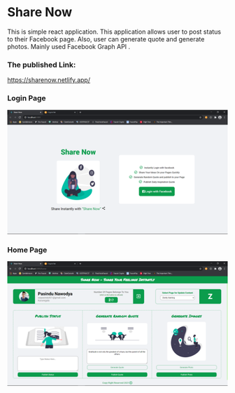 # Share Now

This is simple react application. This application allows user to post status to their Facebook page. Also, user can generate quote and generate photos. Mainly used Facebook Graph API .

### The published Link:
https://sharenow.netlify.app/

### Login Page
![login](https://github.com/pasindu-nawodya/share-now/blob/master/screenshot/login.png)

### Home Page
![home](https://github.com/pasindu-nawodya/share-now/blob/master/screenshot/home.png)
